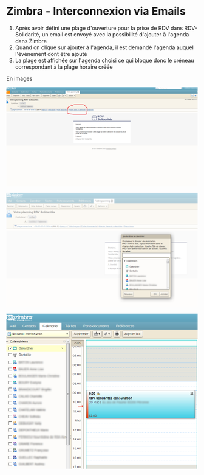 # Zimbra - Interconnexion via Emails

1. Après avoir défini une plage d'ouverture pour la prise de RDV dans RDV-Solidarité, un email est envoyé avec la possibilité d'ajouter à l'agenda dans Zimbra
2. Quand on clique sur ajouter à l'agenda, il est demandé l'agenda auquel l'évènement dont être ajouté
3. La plage est affichée sur l'agenda choisi ce qui bloque donc le créneau correspondant à la plage horaire créée

En images   

![](../.gitbook/assets/76201480-9e5c0780-61f3-11ea-921a-2de6f5884518.png)

![](../.gitbook/assets/76201596-c9465b80-61f3-11ea-9c43-4c600ccb99c2.png)

![](../.gitbook/assets/76201489-a1ef8e80-61f3-11ea-96c4-7eb48ee221ca.png)

